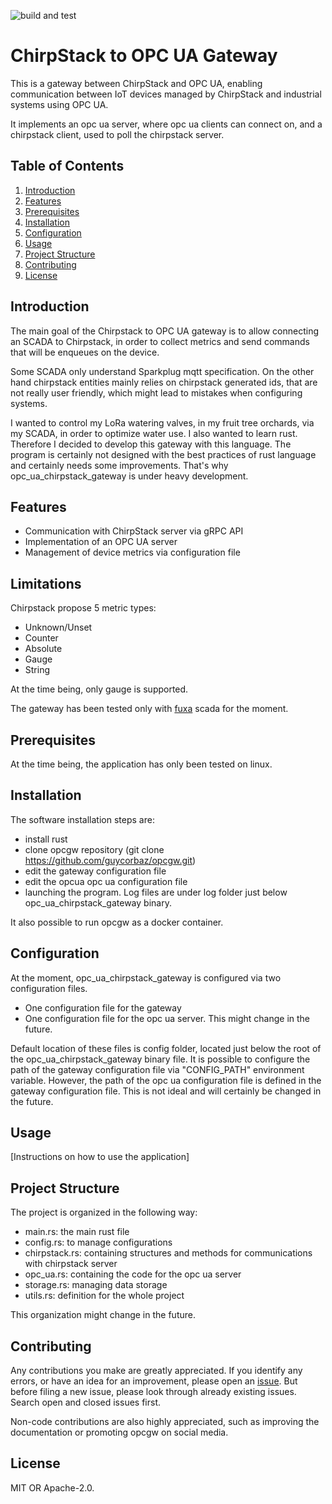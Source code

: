 ![build and test](https://github.com/guycorbaz/opcgw/actions/workflows/ci.yml/badge.svg)

# ChirpStack to OPC UA Gateway

This is a gateway between ChirpStack and OPC UA,
enabling communication between IoT devices managed by ChirpStack
and industrial systems using OPC UA.

It implements an opc ua server, where opc ua clients can connect on,
and a chirpstack client, used to poll the chirpstack server.


## Table of Contents

1. [Introduction](#introduction)
2. [Features](#features)
3. [Prerequisites](#prerequisites)
4. [Installation](#installation)
5. [Configuration](#configuration)
6. [Usage](#usage)
7. [Project Structure](#project-structure)
8. [Contributing](#contributing)
9. [License](#license)

## Introduction

The main goal of the Chirpstack to OPC UA gateway is to allow connecting
an SCADA to Chirpstack, in order to collect metrics and send commands
that will be enqueues on the device.

Some SCADA only understand Sparkplug mqtt specification.
On the other hand chirpstack entities mainly relies on chirpstack generated ids,
that are not really user friendly, which might lead to mistakes when configuring systems.

I wanted to control my LoRa watering valves, in my fruit tree orchards, via my SCADA, in order to optimize water use.
I also wanted to learn rust. Therefore I decided to develop this gateway with this language.
The program is certainly not designed with the best practices of rust language and
certainly needs some improvements. That's why opc_ua_chirpstack_gateway is under heavy development.

## Features

- Communication with ChirpStack server via gRPC API
- Implementation of an OPC UA server
- Management of device metrics via configuration file


## Limitations

Chirpstack propose 5 metric types:
- Unknown/Unset
- Counter
- Absolute
- Gauge
- String

At the time being, only gauge is supported.

The gateway has been tested only with [fuxa](https://github.com/frangoteam/FUXA) scada for the moment.


## Prerequisites

At the time being, the application has only been tested on linux.


## Installation

The software installation steps are:
- install rust
- clone opcgw repository (git clone https://github.com/guycorbaz/opcgw.git)
- edit the gateway configuration file
- edit the opcua opc ua configuration file
- launching the program.
Log files are under log folder just below opc_ua_chirpstack_gateway binary.

It also possible to run opcgw as a docker container.

## Configuration

At the moment, opc_ua_chirpstack_gateway is configured via two configuration files.

- One configuration file for the gateway
- One configuration file for the opc ua server. This might change in the future.

Default location of these files is config folder, located just below the root of the
opc_ua_chirpstack_gateway binary file. It is possible to configure the path of
the gateway configuration file via "CONFIG_PATH" environment variable. However, the path
of the opc ua configuration file is defined in the gateway configuration file.
This is not ideal and will certainly be changed in the future.

## Usage
 
[Instructions on how to use the application][]()


## Project Structure

The project is organized in the following way:
- main.rs: the main rust file
- config.rs: to manage configurations
- chirpstack.rs: containing  structures and methods for communications with chirpstack server
- opc_ua.rs: containing the code for the opc ua server
- storage.rs: managing data storage
- utils.rs: definition for the  whole project

This organization might change in the future.

## Contributing

Any contributions you make are greatly appreciated. If you identify any errors,
or have an idea for an improvement, please open an [issue](https://github.com/guycorbaz/opcgw/issues).
But before filing a new issue, please look through already existing issues. Search open and closed issues first.

Non-code contributions are also highly appreciated, such as improving the documentation
or promoting opcgw on social media.


## License

MIT OR Apache-2.0.
